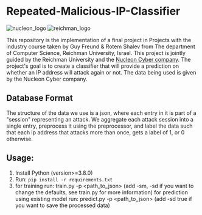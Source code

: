 # Repeated-Malicious-IP-Classifier

![nucleon_logo](https://user-images.githubusercontent.com/45962209/132684129-7f859f56-2ddd-48ca-9381-4f5c7ffa9540.png)
![reichman_logo](https://user-images.githubusercontent.com/45962209/132684855-f175a197-743e-4f04-991a-0e1b845bce76.png)

This repository is the implementation of a final project in Projects with the industry course taken by Guy Freund & Rotem Shalev from The department of Computer Science, Reichman University, Israel.
This project is jointly guided by the Reichman University and the [Nucleon Cyber company](https://nucleoncyber.com).
The project's goal is to create a classifier that will provide a prediction on whether an IP address will attack again or not. 
The data being used is given by the Nucleon Cyber company.

## Database Format
The structure of the data we use is a json, where each entry in it is part of a "session" representing an attack.
We aggregate each attack session into a single entry, preprocess it using the preprocessor, 
and label the data such that each ip address that attacks more than once, gets a label of 1, or 0 otherwise.

## Usage:
1. Install Python (version>=3.8.0)
2. Run: `pip install -r requirements.txt`
3. for training run: train.py -p <path_to_json> (add -sm, -sd if you want to change the defaults, see train.py for more information)
   for prediction using existing model run: predict.py -p <path_to_json> (add -sd true if you want to save the processed data)

